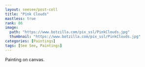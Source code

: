 ```yaml
---
layout: seesee/post-coll
title: "Pink Clouds"
mastless: true
rank: 86
image:
  path: "https://www.botzilla.com/pix_ssl/PinkClouds.jpg"
  thumbnail: "https://www.botzilla.com/pix_ssl/PinkClouds.jpg"
categories: [Paintings]
tags: [See See, Paintings]
---
```


Painting on canvas.



